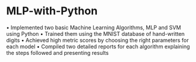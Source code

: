 # MLP-with-Python
•	Implemented two basic Machine Learning Algorithms,  MLP and SVM using Python
•	Trained them using the MNIST database of hand-written digits
•	Achieved high metric scores by choosing the right parameters for each model 
•	Compiled two detailed reports for each algorithm explaining the steps followed and presenting results
